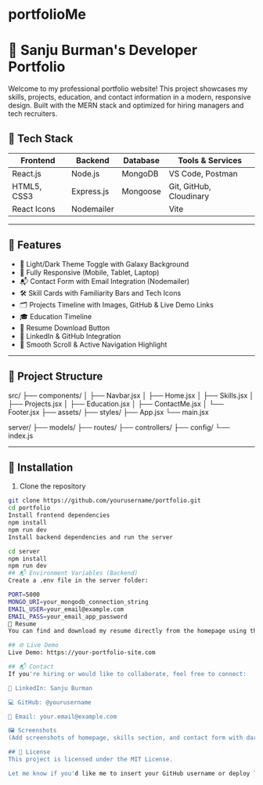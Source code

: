 # portfolioMe
# 🌌 Sanju Burman's Developer Portfolio

Welcome to my professional portfolio website! This project showcases my skills, projects, education, and contact information in a modern, responsive design. Built with the MERN stack and optimized for hiring managers and tech recruiters.

## 🚀 Tech Stack

| Frontend        | Backend         | Database  | Tools & Services       |
|-----------------|-----------------|-----------|-------------------------|
| React.js        | Node.js         | MongoDB   | VS Code, Postman       |
| HTML5, CSS3     | Express.js      | Mongoose  | Git, GitHub, Cloudinary |
| React Icons     | Nodemailer      |           | Vite                   |

---

## 📸 Features

- 🌙 Light/Dark Theme Toggle with Galaxy Background
- 📱 Fully Responsive (Mobile, Tablet, Laptop)
- 📬 Contact Form with Email Integration (Nodemailer)
- 🛠️ Skill Cards with Familiarity Bars and Tech Icons
- 🗂️ Projects Timeline with Images, GitHub & Live Demo Links
- 🎓 Education Timeline
- 📄 Resume Download Button
- 🔗 LinkedIn & GitHub Integration
- 🧭 Smooth Scroll & Active Navigation Highlight

---

## 📁 Project Structure

src/
├── components/
│ ├── Navbar.jsx
│ ├── Home.jsx
│ ├── Skills.jsx
│ ├── Projects.jsx
│ ├── Education.jsx
│ ├── ContactMe.jsx
│ └── Footer.jsx
├── assets/
├── styles/
├── App.jsx
└── main.jsx

server/
├── models/
├── routes/
├── controllers/
├── config/
└── index.js

---

## 🔧 Installation

1. Clone the repository

```bash
git clone https://github.com/yourusername/portfolio.git
cd portfolio
Install frontend dependencies
npm install
npm run dev
Install backend dependencies and run the server

cd server
npm install
npm run dev
## 📬 Environment Variables (Backend)
Create a .env file in the server folder:

PORT=5000
MONGO_URI=your_mongodb_connection_string
EMAIL_USER=your_email@example.com
EMAIL_PASS=your_email_app_password
📄 Resume
You can find and download my resume directly from the homepage using the “Download CV” button.

## 🌐 Live Demo
Live Demo: https://your-portfolio-site.com

## 📬 Contact
If you're hiring or would like to collaborate, feel free to connect:

💼 LinkedIn: Sanju Burman

💻 GitHub: @yourusername

📧 Email: your.email@example.com

🖼️ Screenshots
(Add screenshots of homepage, skills section, and contact form with dark and light themes)

## 📜 License
This project is licensed under the MIT License.

Let me know if you'd like me to insert your GitHub username or deploy link into this!